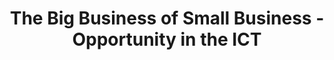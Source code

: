 ---
layout: interior
title: The Big Business of Small Business - Opportunity in the ICT
speaker: Tristan Neth
permalink: tristan_neth
image: img/20160916/tristanNeth.jpg
event: 20160916
video: -rD3FZWdDEY
favorite: My favorite thing about Wichita is its potential. It offers all of the perks of a small town melded together with the possibilities of a larger city. Great things are happening here and will continue to happen here - case in point, the burgeoning craft beer scene that is putting us on the map - who doesn't love that?
about: Tristan is a born-and-raised Wichitan whose pride in her hometown is evident within minutes of talking to her. She'll gladly tell stories of the fun she had growing up in Wichita - playing down by the river with her brothers, eating at Sub 'N' Stuff and Spaghetti Jacks, playing on the rocketship in Riverside park (Bring Back the Rocket!) and attending every year of RiverFest since her birth (and has the buttons to prove it!). After a 9-year hiatus living away during college and after, she is enjoying living back in Wichita with her husband and showing him all that this great city has to offer.
twitter: 
facebook: tristan.neth
instagram: 
linkedin: tristan-neth
google: 
website: 
email: tristanneth@gmail.com
telephone: 
---